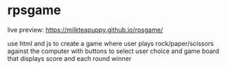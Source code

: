 # rpsgame

live preview: https://milkteapuppy.github.io/rpsgame/

use html and js to create a game
where user plays rock/paper/scissors against the computer
with buttons to select user choice
and game board that displays score and each round winner
